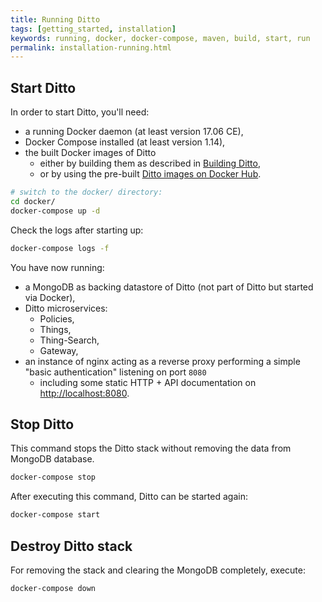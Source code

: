 ```yaml
---
title: Running Ditto
tags: [getting_started, installation]
keywords: running, docker, docker-compose, maven, build, start, run
permalink: installation-running.html
---
```


## Start Ditto

In order to start Ditto, you'll need:
* a running Docker daemon (at least version 17.06 CE),
* Docker Compose installed (at least version 1.14),
* the built Docker images of Ditto
    * either by building them as described in [Building Ditto](installation-building.html),
    * or by using the pre-built [Ditto images on Docker Hub](https://hub.docker.com/u/eclipse/).

```bash
# switch to the docker/ directory:
cd docker/
docker-compose up -d
```

Check the logs after starting up:
```bash
docker-compose logs -f
```

You have now running:
* a MongoDB as backing datastore of Ditto (not part of Ditto but started via Docker),
* Ditto microservices:
   * Policies,
   * Things,
   * Thing-Search,
   * Gateway,
* an instance of nginx acting as a reverse proxy performing a simple "basic authentication" listening on port `8080`
   * including some static HTTP + API documentation on [http://localhost:8080](http://localhost:8080).


## Stop Ditto

This command stops the Ditto stack without removing the data from MongoDB database.

```bash
docker-compose stop
```

After executing this command, Ditto can be started again:

```bash
docker-compose start
```

## Destroy Ditto stack

For removing the stack and clearing the MongoDB completely, execute: 

```bash
docker-compose down
```

